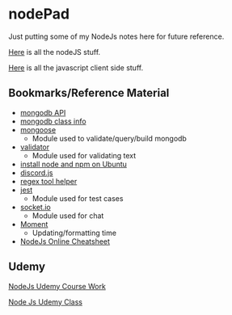 # nodePad

Just putting some of my NodeJs notes here for future reference.

[Here](nodejs.md) is all the nodeJS stuff.

[Here](javascript.md) is all the javascript client side stuff.

## Bookmarks/Reference Material

+ [mongodb API](http://mongodb.github.io/node-mongodb-native/3.5/api/)
+ [mongodb class info](http://mongodb.github.io/node-mongodb-native/3.5/api/Collection.html)
+ [mongoose](https://mongoosejs.com/docs/guide.html)
  + Module used to validate/query/build mongodb
+ [validator](https://www.npmjs.com/package/validator)
  + Module used for validating text
+ [install node and npm on Ubuntu](https://github.com/nodesource/distributions/blob/master/README.md#installation-instructions)
+ [discord.js](https://discord.js.org/#/docs/main/stable/general/welcome)
+ [regex tool helper](https://regex101.com/)
+ [jest](https://jestjs.io/docs/en/getting-started)
  + Module used for test cases
+ [socket.io](https://socket.io/docs/)
  + Module used for chat
+ [Moment](https://momentjs.com/docs/#/customization/)
  + Updating/formatting time
+ [NodeJs Online Cheatsheet](https://overapi.com/nodejs)

## Udemy

[NodeJs Udemy Course Work](https://github.com/draphick/udemyNodeJs)

[Node Js Udemy Class](https://www.udemy.com/course/the-complete-nodejs-developer-course-2/)